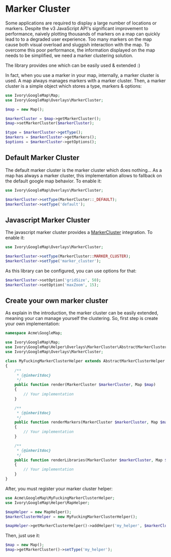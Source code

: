 # Marker Cluster

Some applications are required to display a large number of locations or markers. Despite the v3 JavaScript API's
significant improvement to performance, naively plotting thousands of markers on a map can quickly lead to to a
degraded user experience. Too many markers on the map cause both visual overload and sluggish interaction with the map.
To overcome this poor performance, the information displayed on the map needs to be simplified, we need a marker
clustering solution.

The library provides one which can be easily used & extended :)

In fact, when you use a marker in your map, internally, a marker cluster is used. A map always manages markers with a
marker cluster. Then, a marker cluster is a simple object which stores a type, markers & options:

``` php
use Ivory\GoogleMap\Map;
use Ivory\GoogleMap\Overlays\MarkerCluster;

$map = new Map();

$markerCluster = $map->getMarkerCluster();
$map->setMarkerCluster($markerCluster);

$type = $markerCluster->getType();
$markers = $markerCluster->getMarkers();
$options = $markerCluster->getOptions();
```

## Default Marker Cluster

The default marker cluster is the marker cluster which does nothing... As a map has always a marker cluster, this
implementation allows to fallback on the default google map behavior. To enable it:

``` php
use Ivory\GoogleMap\Overlays\MarkerCluster;

$markerCluster->setType(MarkerCluster::_DEFAULT);
$markerCluster->setType('default');
```

## Javascript Marker Cluster

The javascript marker cluster provides a [MarkerCluster](http://cdn.rawgit.com/googlemaps/v3-utility-library/master/markerclusterer/docs/examples.html)
integration. To enable it:

``` php
use Ivory\GoogleMap\Overlays\MarkerCluster;

$markerCluster->setType(MarkerCluster::MARKER_CLUSTER);
$markerCluster->setType('marker_cluster');
```

As this library can be configured, you can use options for that:

``` php
$markerCluster->setOption('gridSize', 50);
$markerCluster->setOption('maxZoom', 15);
```

## Create your own marker cluster

As explain in the introduction, the marker cluster can be easily extended, meaning your can manage yourself the
clustering. So, first step is create your own implementation:

``` php
namespace Acme\GoogleMap;

use Ivory\GoogleMap\Map;
use Ivory\GoogleMap\Helper\Overlays\MarkerCluster\AbstractMarkerClusterHelper;
use Ivory\GoogleMap\Overlays\MarkerCluster;

class MyFuckingMarkerClusterHelper extends AbstractMarkerClusterHelper
{
    /**
     * {@inheritdoc}
     */
    public function render(MarkerCluster $markerCluster, Map $map)
    {
        // Your implementation
    }

    /**
     * {@inheritdoc}
     */
    public function renderMarkers(MarkerCluster $markerCluster, Map $map)
    {
        // Your implementation
    }

    /**
     * {@inheritdoc}
     */
    public function renderLibraries(MarkerCluster $markerCluster, Map $map)
    {
        // Your implementation
    }
}
```

After, you must register your marker cluster helper:

``` php
use Acme\GoogleMap\MyFuckingMarkerClusterHelper;
use Ivory\GoogleMap\Helper\MapHelper;

$mapHelper = new MapHelper();
$markerClusterHelper = new MyFuckingMarkerClusterHelper();

$mapHelper->getMarkerClusterHelper()->addHelper('my_helper', $markerClusterHelper);
```

Then, just use it:

``` php
$map = new Map();
$map->getMarkerCluster()->setType('my_helper');
```
